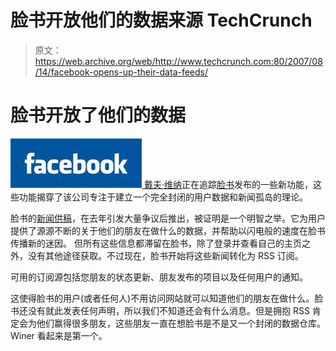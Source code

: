 # 脸书开放他们的数据来源 TechCrunch

> 原文：<https://web.archive.org/web/http://www.techcrunch.com:80/2007/08/14/facebook-opens-up-their-data-feeds/>

# 脸书开放了他们的数据

[![](img/cfded7607e005adc686bafb3b1762ac5.png) ](https://web.archive.org/web/20221005132556/http://www.crunchbase.com/company/facebook) [戴夫·维纳](https://web.archive.org/web/20221005132556/http://www.scripting.com/stories/2007/08/14/facebookIsOpeningUp.html)正在追踪[脸书](https://web.archive.org/web/20221005132556/http://www.crunchbase.com/company/facebook)发布的一些新功能，这些功能揭穿了该公司专注于建立一个完全封闭的用户数据和新闻孤岛的理论。

脸书的[新闻供稿](https://web.archive.org/web/20221005132556/http://www.beta.techcrunch.com/2006/09/05/new-facebook-redesign-more-than-just-aesthetics/)，在去年引发大量争议后推出，被证明是一个明智之举。它为用户提供了源源不断的关于他们的朋友在做什么的数据，并帮助以闪电般的速度在脸书传播新的迷因。
 [](https://web.archive.org/web/20221005132556/http://images.scripting.com/archiveScriptingCom/2007/08/14/friendsStatusUpdateFeed.gif) 但所有这些信息都滞留在脸书，除了登录并查看自己的主页之外，没有其他途径获取。不过现在，脸书开始将这些新闻转化为 RSS 订阅。

可用的订阅源包括您朋友的状态更新、朋友发布的项目以及任何用户的通知。

这使得脸书的用户(或者任何人)不用访问网站就可以知道他们的朋友在做什么。脸书还没有就此发表任何声明，所以我们不知道还会有什么消息。但是拥抱 RSS 肯定会为他们赢得很多朋友，这些朋友一直在想脸书是不是又一个封闭的数据仓库。Winer 看起来是第一个。
